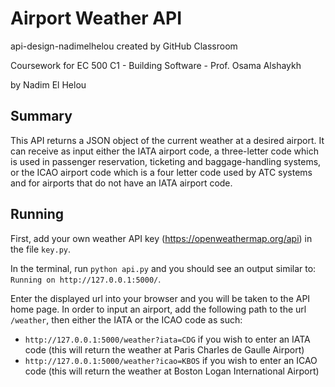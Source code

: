 # Airport Weather API
api-design-nadimelhelou created by GitHub Classroom

Coursework for EC 500 C1 - Building Software - Prof. Osama Alshaykh

by Nadim El Helou

## Summary
This API returns a JSON object of the current weather at a desired airport.
It can receive as input either the IATA airport code, a three-letter code which is used in passenger reservation, ticketing and baggage-handling systems, or the ICAO airport code which is a four letter code used by ATC systems and for airports that do not have an IATA airport code.

## Running
First, add your own weather API key (https://openweathermap.org/api) in the file `key.py`.

In the terminal, run `python api.py` and you should see an output similar to: `Running on http://127.0.0.1:5000/`.

Enter the displayed url into your browser and you will be taken to the API home page. In order to input an airport, add the following path to the url `/weather`, then either the IATA or the ICAO code as such:
* `http://127.0.0.1:5000/weather?iata=CDG` if you wish to enter an IATA code (this will return the weather at Paris Charles de Gaulle Airport)
* `http://127.0.0.1:5000/weather?icao=KBOS` if you wish to enter an ICAO code (this will return the weather at Boston Logan International Airport)
